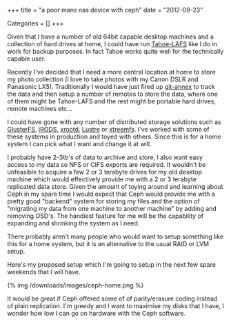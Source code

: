 +++
title = "a poor mans nas device with ceph"
date = "2012-09-23"


Categories = []
+++

Given that I have a number of old 64bit capable desktop machines and a
collection of hard drives at home, I could have run
[Tahoe-LAFS](https://tahoe-lafs.org/trac/tahoe-lafs) like I do in work
for backup purposes. In fact Tahoe works quite well for the
technically capable user.

Recently I've decided that I need a more central location at home to
store my photo collection (I love to take photos with my Canon DSLR
and Panasonic LX5). Traditionally I would have just fired up
[git-annex](http://git-annex.branchable.com/) to track the data and
then setup a number of remotes to store the data, where one of them
might be Tahoe-LAFS and the rest might be portable hard drives, remote
machines etc...

I could have gone with any number of distributed storage solutions
such as [GlusterFS](http://www.gluster.org/),
[iRODS](http://www.irods.org),
[xrootd](http://xrootd.slac.stanford.edu/),
[Lustre](http://wiki.lustre.org/index.php/Main_Page) or
[xtreemfs](http://www.xtreemfs.org/). I've worked with some of these
systems in production and toyed with others. Since this is for a home
system I can pick what I want and change it at will.

I probably have 2-3tb's of data to archive and store, I also want easy
access to my data so NFS or CIFS exports are required. It wouldn't be
unfeasible to acquire a few 2 or 3 terabyte drives for my old desktop
machine which would effectively provide me with a 2 or 3 terabyte
replicated data store. Given the amount of toying around and learning
about Ceph in my spare time I would expect that Ceph would provide me
with a pretty good "backend" system for storing my files and the
option of "migrating my data from one machine to another machine" by
adding and removing OSD's. The handiest feature for me will be the
capability of expanding and shrinking the system as I need.

There probably aren't many people who would want to setup something
like this for a home system, but it is an alternative to the usual
RAID or LVM setup.

Here's my proposed setup which I'm going to setup in the next few
spare weekends that I will have.

{% img /downloads/images/ceph-home.png %}

It would be great if Ceph offered some of of parity/erasure coding
instead of plain replication. I'm greedy and I want to maximise my
disks that I have, I wonder how low I can go on hardware with the Ceph
software.
